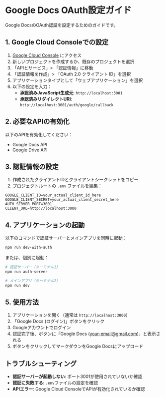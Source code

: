 # Google Docs OAuth設定ガイド

Google DocsのOAuth認証を設定するためのガイドです。

## 1. Google Cloud Consoleでの設定

1. [Google Cloud Console](https://console.cloud.google.com/) にアクセス
2. 新しいプロジェクトを作成するか、既存のプロジェクトを選択
3. 「APIとサービス」> 「認証情報」に移動
4. 「認証情報を作成」> 「OAuth 2.0 クライアント ID」を選択
5. アプリケーションタイプとして「ウェブアプリケーション」を選択
6. 以下の設定を入力：
   - **承認済みJavaScript生成元**: `http://localhost:3001`
   - **承認済みリダイレクトURI**: `http://localhost:3001/auth/google/callback`

## 2. 必要なAPIの有効化

以下のAPIを有効化してください：
- Google Docs API
- Google Drive API

## 3. 認証情報の設定

1. 作成されたクライアントIDとクライアントシークレットをコピー
2. プロジェクトルートの `.env` ファイルを編集：

```env
GOOGLE_CLIENT_ID=your_actual_client_id_here
GOOGLE_CLIENT_SECRET=your_actual_client_secret_here
AUTH_SERVER_PORT=3001
CLIENT_URL=http://localhost:3000
```

## 4. アプリケーションの起動

以下のコマンドで認証サーバーとメインアプリを同時に起動：

```bash
npm run dev-with-auth
```

または、個別に起動：

```bash
# 認証サーバー（ターミナル1）
npm run auth-server

# メインアプリ（ターミナル2）
npm run dev
```

## 5. 使用方法

1. アプリケーションを開く（通常は `http://localhost:3000`）
2. 「Google Docs (ログイン)」ボタンをクリック
3. Googleアカウントでログイン
4. 認証完了後、ボタンに「Google Docs (your-email@gmail.com)」と表示される
5. ボタンをクリックしてマークダウンをGoogle Docsにアップロード

## トラブルシューティング

- **認証サーバーが起動しない**: ポート3001が使用されていないか確認
- **認証に失敗する**: `.env`ファイルの設定を確認
- **APIエラー**: Google Cloud ConsoleでAPIが有効化されているか確認
